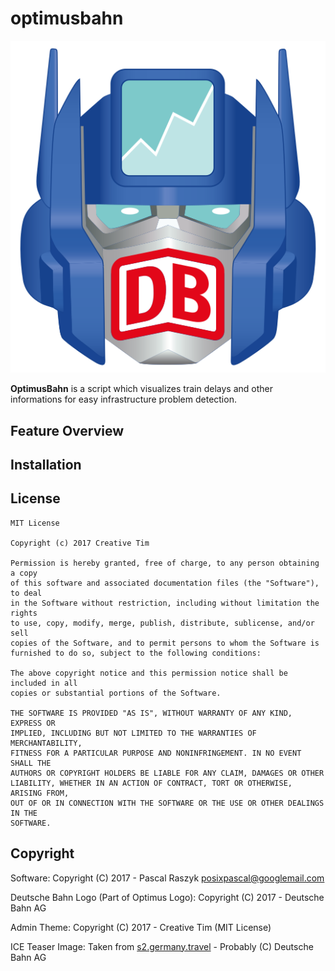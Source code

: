 # optimusbahn

![optimus](optimus/api/static/optimus/images/optimus.svg)

**OptimusBahn** is a script which visualizes train delays and other informations for easy infrastructure problem detection.

## Feature Overview

## Installation


## License
```
MIT License

Copyright (c) 2017 Creative Tim

Permission is hereby granted, free of charge, to any person obtaining a copy
of this software and associated documentation files (the "Software"), to deal
in the Software without restriction, including without limitation the rights
to use, copy, modify, merge, publish, distribute, sublicense, and/or sell
copies of the Software, and to permit persons to whom the Software is
furnished to do so, subject to the following conditions:

The above copyright notice and this permission notice shall be included in all
copies or substantial portions of the Software.

THE SOFTWARE IS PROVIDED "AS IS", WITHOUT WARRANTY OF ANY KIND, EXPRESS OR
IMPLIED, INCLUDING BUT NOT LIMITED TO THE WARRANTIES OF MERCHANTABILITY,
FITNESS FOR A PARTICULAR PURPOSE AND NONINFRINGEMENT. IN NO EVENT SHALL THE
AUTHORS OR COPYRIGHT HOLDERS BE LIABLE FOR ANY CLAIM, DAMAGES OR OTHER
LIABILITY, WHETHER IN AN ACTION OF CONTRACT, TORT OR OTHERWISE, ARISING FROM,
OUT OF OR IN CONNECTION WITH THE SOFTWARE OR THE USE OR OTHER DEALINGS IN THE
SOFTWARE.
```

## Copyright
Software:
Copyright (C) 2017 - Pascal Raszyk <posixpascal@googlemail.com>
 

Deutsche Bahn Logo (Part of Optimus Logo): 
Copyright (C) 2017 - Deutsche Bahn AG

Admin Theme:
Copyright (C) 2017 - Creative Tim (MIT License)

ICE Teaser Image:
Taken from [s2.germany.travel](http://s2.germany.travel/media/microsites_media/lgbt/07_how_to_get_there/db/header_01_db_SGG2013.jpg) - Probably (C) Deutsche Bahn AG
